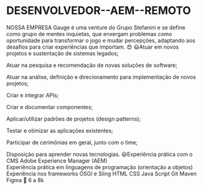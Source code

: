 # DESENVOLVEDOR--AEM--REMOTO
NOSSA EMPRESA
 Gauge é uma venture do Grupo Stefanini e se define como grupo de mentes inquietas, que enxergam problemas como oportunidade para transformar o jogo e mudar percepções, adaptando aos desafios para criar experiências que importam. 😍
 😃Atuar em novos projetos e sustentação de sistemas legados; 

Atuar na pesquisa e recomendação de novas soluções de software; 

Atuar na análise, definição e direcionamento para implementação de novos projetos; 

Criar e integrar APIs; 

Criar e documentar componentes; 

Aplicar/utilizar padrões de projetos (design patterns); 

Testar e otimizar as aplicações existentes; 

Participar de cerimônias em geral, junto com o time; 

Disposição para aprender novas tecnologias. 
😃Experiência prática com o CMS Adobe Experience Manager (AEM)  
Experiência prática em linguagens de programação (orientação a objetos) 
Experiência nos frameworks OSGI e Sling 
HTML 
CSS 
Java Script 
Git 
Maven 
Figma 
🤑 6  a 8k
